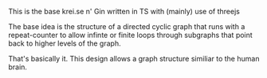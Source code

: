 This is the base krei.se n' Gin written in TS with (mainly) use of threejs

The base idea is the structure of a directed cyclic graph that runs with a repeat-counter to allow infinte or finite loops through subgraphs that point back to higher levels of the graph.

That's basically it. This design allows a graph structure similiar to the human brain.

